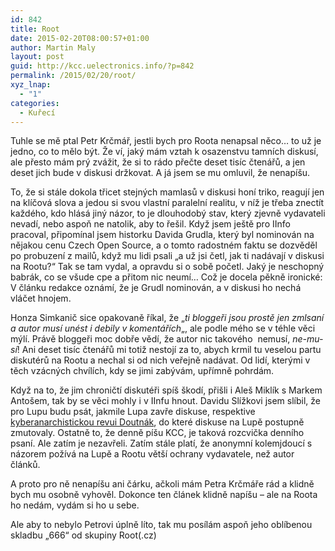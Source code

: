 ```yaml
---
id: 842
title: Root
date: 2015-02-20T08:00:57+01:00
author: Martin Maly
layout: post
guid: http://kcc.uelectronics.info/?p=842
permalink: /2015/02/20/root/
xyz_lnap:
  - "1"
categories:
  - Kuřecí
---
```

Tuhle se mě ptal Petr Krčmář, jestli bych pro Roota nenapsal něco&#8230; to už je jedno, co to mělo být. Že ví, jaký mám vztah k osazenstvu tamních diskusí, ale přesto mám prý zvážit, že si to rádo přečte deset tisíc čtenářů, a jen deset jich bude v diskusi držkovat. A já jsem se mu omluvil, že nenapíšu.

To, že si stále dokola třicet stejných mamlasů v diskusi honí triko, reagují jen na klíčová slova a jedou si svou vlastní paralelní realitu, v níž je třeba znectít každého, kdo hlásá jiný názor, to je dlouhodobý stav, který zjevně vydavateli nevadí, nebo aspoň ne natolik, aby to řešil. Když jsem ještě pro IInfo pracoval, připomínal jsem historku Davida Grudla, který byl nominován na nějakou cenu Czech Open Source, a o tomto radostném faktu se dozvěděl po probuzení z mailů, když mu lidi psali &#8222;a už jsi četl, jak ti nadávají v diskusi na Rootu?&#8220; Tak se tam vydal, a opravdu si o sobě početl. Jaký je neschopný babrák, co se všude cpe a přitom nic neumí&#8230; Což je docela pěkně ironické: V článku redakce oznámí, že je Grudl nominován, a v diskusi ho nechá vláčet hnojem.

Honza Simkanič sice opakovaně říkal, že &#8222;_ti bloggeři jsou prostě jen zmlsaní a autor musí unést i debily v komentářích_&#8222;, ale podle mého se v téhle věci mýlí. Právě bloggeři moc dobře vědí, že autor nic takového  nemusí, _ne-mu-sí_! Ani deset tisíc čtenářů mi totiž nestojí za to, abych krmil tu veselou partu diskutérů na Rootu a nechal si od nich veřejně nadávat. Od lidí, kterými v těch vzácných chvílích, kdy se jimi zabývám, upřímně pohrdám.

Když na to, že jim chroničtí diskutéři spíš škodí, přišli i Aleš Miklík s Markem Antošem, tak by se věci mohly i v IInfu hnout. Davidu Slížkovi jsem slíbil, že pro Lupu budu psát, jakmile Lupa zavře diskuse, respektive [kyberanarchistickou revui Doutnák](http://kcc.uelectronics.info/2014/08/02/doutnak/ "Doutnák"), do které diskuse na Lupě postupně zmutovaly. Ostatně to, že denně píšu KCC, je taková rozcvička denního psaní. Ale zatím je nezavřeli. Zatím stále platí, že anonymní kolemjdoucí s názorem požívá na Lupě a Rootu větší ochrany vydavatele, než autor článků.

A proto pro ně nenapíšu ani čárku, ačkoli mám Petra Krčmáře rád a klidně bych mu osobně vyhověl. Dokonce ten článek klidně napíšu &#8211; ale na Roota ho nedám, vydám si ho u sebe.

Ale aby to nebylo Petrovi úplně líto, tak mu posílám aspoň jeho oblíbenou skladbu &#8222;666&#8220; od skupiny Root(.cz)